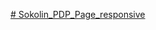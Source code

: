 [# Sokolin_PDP_Page_responsive](https://yuvarajchandirasekaran.github.io/Sokolin_PDP_Page_responsive/) 
